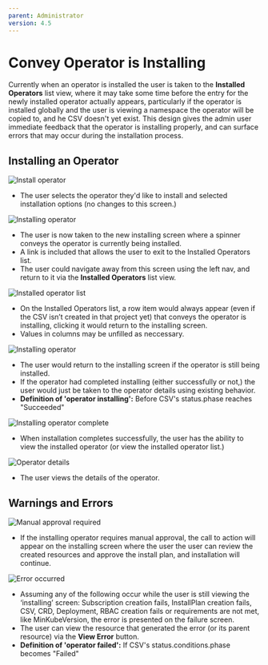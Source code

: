```yaml
---
parent: Administrator
version: 4.5
---
```


# Convey Operator is Installing

Currently when an operator is installed the user is taken to the **Installed Operators** list view, where it may take some time before the entry for the newly installed operator actually appears, particularly if the operator is installed globally and the user is viewing a namespace the operator will be copied to, and he CSV doesn't yet exist. This design gives the admin user immediate feedback that the operator is installing properly, and can surface errors that may occur during the installation process.

## Installing an Operator

![Install operator](img/1-1-install.png)
- The user selects the operator they'd like to install and selected installation options (no changes to this screen.)

![Installing operator](img/1-2x-installing-leave.png)
- The user is now taken to the new installing screen where a spinner conveys the operator is currently being installed.
- A link is included that allows the user to exit to the Installed Operators list.
- The user could navigate away from this screen using the left nav, and return to it via the **Installed Operators** list view.

![Installed operator list](img/y-1-list.png)
- On the Installed Operators list, a row item would always appear (even if the CSV isn’t created in that project yet) that conveys the operator is installing, clicking it would return to the installing screen.
- Values in columns may be unfilled as neccessary.

![Installing operator](img/1-2-installing.png)
- The user would return to the installing screen if the operator is still being installed. 
- If the operator had completed installing (either successfully or not,) the user would just be taken to the operator details using existing behavior.
- **Definition of 'operator installing':** Before CSV's status.phase reaches "Succeeded"

![Installing operator complete](img/1-3-complete.png)
- When installation completes successfully, the user has the ability to view the installed operator (or view the installed operator list.)

![Operator details](img/x-1-operatordetails.png)
- The user views the details of the operator.

## Warnings and Errors

![Manual approval required](img/1-5-manualApproval.png)
- If the installing operator requires manual approval, the call to action will appear on the installing screen where the user the user can review the created resources and approve the install plan, and installation will continue.

![Error occurred](img/1-9-failure.png)
- Assuming any of the following occur while the user is still viewing the ‘installing’ screen: Subscription creation fails, InstallPlan creation fails, CSV, CRD, Deployment, RBAC creation fails or requirements are not met, like MinKubeVersion, the error is presented on the failure screen.
- The user can view the resource that generated the error (or its parent resource) via the **View Error** button.
- **Definition of 'operator failed':** If CSV's status.conditions.phase becomes "Failed"
